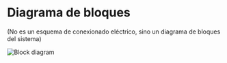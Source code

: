 # Diagrama de bloques
(No es un esquema de conexionado eléctrico, sino un diagrama de bloques del sistema)

![Block diagram](../assets/rdambassador_block_diagram.svg)